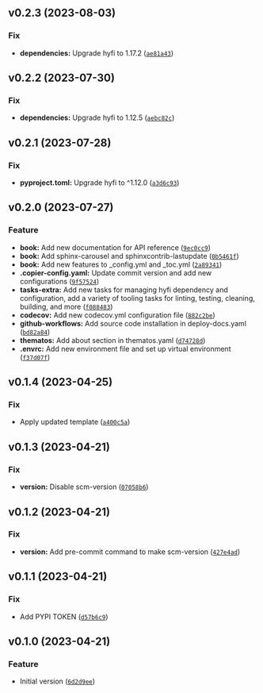 <!--next-version-placeholder-->

## v0.2.3 (2023-08-03)

### Fix

* **dependencies:** Upgrade hyfi to 1.17.2 ([`ae81a43`](https://github.com/entelecheia/thematos/commit/ae81a4344ab3eaa54aeaeeeb82b229dd511333b2))

## v0.2.2 (2023-07-30)

### Fix

* **dependencies:** Upgrade hyfi to 1.12.5 ([`aebc82c`](https://github.com/entelecheia/thematos/commit/aebc82cd67fee99ec74eb90378b8cf2464ba10c6))

## v0.2.1 (2023-07-28)

### Fix

* **pyproject.toml:** Upgrade hyfi to ^1.12.0 ([`a3d6c93`](https://github.com/entelecheia/thematos/commit/a3d6c931d4ce3c0b39cff37d5905ee4c3bdba000))

## v0.2.0 (2023-07-27)

### Feature

* **book:** Add new documentation for API reference ([`9ec0cc9`](https://github.com/entelecheia/thematos/commit/9ec0cc90add63e32f6ba3376864882a85039e583))
* **book:** Add sphinx-carousel and sphinxcontrib-lastupdate ([`0b5461f`](https://github.com/entelecheia/thematos/commit/0b5461fb5b42bab507a3df8b869b9f5d65c8b925))
* **book:** Add new features to _config.yml and _toc.yml ([`2a89341`](https://github.com/entelecheia/thematos/commit/2a89341e8234afc62ab2cea84e174e4164a1d3da))
* **.copier-config.yaml:** Update commit version and add new configurations ([`9f57524`](https://github.com/entelecheia/thematos/commit/9f5752429f51225fecb4be0247eb128b24b2f7d8))
* **tasks-extra:** Add new tasks for managing hyfi dependency and configuration, add a variety of tooling tasks for linting, testing, cleaning, building, and more ([`f088483`](https://github.com/entelecheia/thematos/commit/f08848312e6da408e717ae053f79f70a7c9660be))
* **codecov:** Add new codecov.yml configuration file ([`882c2be`](https://github.com/entelecheia/thematos/commit/882c2beefdb4c4358248fd0c255273640ac0dada))
* **github-workflows:** Add source code installation in deploy-docs.yaml ([`bd82a84`](https://github.com/entelecheia/thematos/commit/bd82a84315870c09a7cbe8b56e4d8b7b47a808b3))
* **thematos:** Add about section in thematos.yaml ([`d74728d`](https://github.com/entelecheia/thematos/commit/d74728d94b0383339b066f9bc06b64e71f3afea0))
* **.envrc:** Add new environment file and set up virtual environment ([`f37d07f`](https://github.com/entelecheia/thematos/commit/f37d07f54457db4951b8b6586cc163ba3231220d))

## v0.1.4 (2023-04-25)
### Fix
* Apply updated template ([`a400c5a`](https://github.com/entelecheia/thematos/commit/a400c5a6b5861a651e027b6a4511264a5cfd04bc))

## v0.1.3 (2023-04-21)
### Fix
* **version:** Disable scm-version ([`07058b6`](https://github.com/entelecheia/thematos/commit/07058b67ae77d92a81918f2c0add4ad025b15208))

## v0.1.2 (2023-04-21)
### Fix
* **version:** Add pre-commit command to make scm-version ([`427e4ad`](https://github.com/entelecheia/thematos/commit/427e4ad98c1069895514dbf85a70643468a513f8))

## v0.1.1 (2023-04-21)
### Fix
* Add PYPI TOKEN ([`d57b6c9`](https://github.com/entelecheia/thematos/commit/d57b6c9c0746027ae76a47d6398916ba222bcbde))

## v0.1.0 (2023-04-21)
### Feature
* Initial version ([`6d2d9ee`](https://github.com/entelecheia/thematos/commit/6d2d9eeff97fb2a3efca19784d7cb1f3d77309bb))
